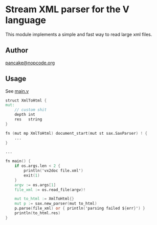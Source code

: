 # Stream XML parser for the V language

This module implements a simple and fast way to read large xml files.

## Author

pancake@nopcode.org

## Usage

See [main.v](main.v)

```v
struct XmlToHtml {
mut:
	// custom shit
	depth int
	res   string
}

fn (mut mp XmlToHtml) document_start(mut st sax.SaxParser) ! {
	...
}

...

fn main() {
	if os.args.len < 2 {
		println('vx2doc file.xml')
		exit(1)
	}
	argv := os.args[1]
	file_xml := os.read_file(argv)!

	mut to_html := XmlToHtml{}
	mut p := sax.new_parser(mut to_html)
	p.parse(file_xml) or { println('parsing failed ${err}') }
	println(to_html.res)
}
```
